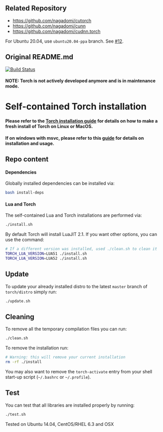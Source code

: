 ## Related Repository

- https://github.com/nagadomi/cutorch
- https://github.com/nagadomi/cunn
- https://github.com/nagadomi/cudnn.torch

For Ubuntu 20.04, use `ubuntu20.04-ppa` branch. See [#12](https://github.com/nagadomi/distro/issues/12).

## Original README.md

[![Build Status](https://travis-ci.org/torch/distro.svg?branch=master)](https://travis-ci.org/torch/distro)

#### NOTE: Torch is not actively developed anymore and is in maintenance mode.

Self-contained Torch installation
============

#### Please refer to the [Torch installation guide](http://torch.ch/docs/getting-started.html#_) for details on how to make a fresh install of Torch on Linux or MacOS.
#### If on windows with msvc, please refer to this [guide](win-files/README.md) for details on installation and usage.


## Repo content
#### Dependencies
Globally installed dependencies can be installed via:
```bash
bash install-deps
```

#### Lua and Torch
The self-contained Lua and Torch installations are performed via:
```bash
./install.sh
```

By default Torch will install LuaJIT 2.1. If you want other options, you can use the command:
```bash
# If a different version was installed, used ./clean.sh to clean it
TORCH_LUA_VERSION=LUA51 ./install.sh
TORCH_LUA_VERSION=LUA52 ./install.sh
```

## Update
To update your already installed distro to the latest `master` branch of `torch/distro` simply run:
```bash
./update.sh
```

## Cleaning
To remove all the temporary compilation files you can run:
```bash
./clean.sh
```

To remove the installation run:
```bash
# Warning: this will remove your current installation
rm -rf ./install
```
You may also want to remove the `torch-activate` entry from your shell start-up script (`~/.bashrc` or `~/.profile`).

## Test
You can test that all libraries are installed properly by running:
```bash
./test.sh
```

Tested on Ubuntu 14.04, CentOS/RHEL 6.3 and OSX
